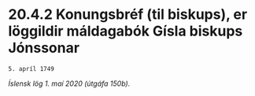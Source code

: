 # 20.4.2 Konungsbréf (til biskups), er löggildir máldagabók Gísla biskups Jónssonar

`5. apríl 1749`

_Íslensk lög 1. maí 2020 (útgáfa 150b)._



